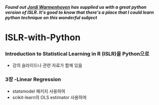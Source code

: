 ***Found out [Jordi Warmenhoven](https://github.com/JWarmenhoven/ISLR-python.git) has supplied us with a great python version of ISLR. 
It's good to know that there's a place that I could learn python technique on this wonderful subject***  

# ISLR-with-Python
### Introduction to Statistical Learning in R (ISLR)을 Python으로  
-  강의 슬라이드나 관련 자료가 함께 있음 

  
### 3장 -Linear Regression
* statsmodel 패키지 사용하여  
* scikit-learn의 OLS estimator 사용하여

 
